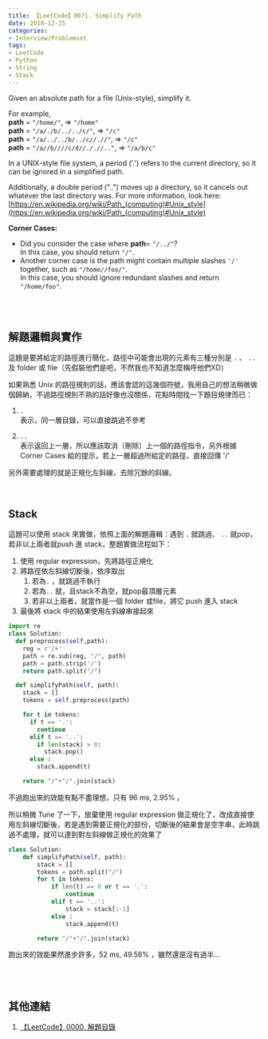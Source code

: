 ```yaml
---
title: 【LeetCode】0071. Simplify Path
date: 2018-12-25
categories:
- Interview/Problemset
tags:
- LeetCode
- Python
- String
- Stack
--- 
```


Given an absolute path for a file (Unix-style), simplify it.
<!--more-->
For example,  
**path**  =  `"/home/"`, =>  `"/home"`  
**path**  =  `"/a/./b/../../c/"`, =>  `"/c"`  
**path**  =  `"/a/../../b/../c//.//"`, =>  `"/c"`  
**path**  =  `"/a//b////c/d//././/.."`, =>  `"/a/b/c"`
 
In a UNIX-style file system, a period ('.') refers to the current directory, so it can be ignored in a simplified path. 

Additionally, a double period ("..") moves up a directory, so it cancels out whatever the last directory was. For more information, look here: [https://en.wikipedia.org/wiki/Path_(computing)#Unix_style](https://en.wikipedia.org/wiki/Path_(computing)#Unix_style)
<br>

**Corner Cases:**
-   Did you consider the case where  **path**=  `"/../"`?  
    In this case, you should return  `"/"`.
-   Another corner case is the path might contain multiple slashes  `'/'`  together, such as  `"/home//foo/"`.  
    In this case, you should ignore redundant slashes and return  `"/home/foo"`.
 
<br><br>
## 解題邏輯與實作
這題是要將給定的路徑進行簡化，路徑中可能會出現的元素有三種分別是 `.` 、 `..` 及 folder 或 file（先假裝他們是吧，不然我也不知道怎麼稱呼他們XD）

如果熟悉 Unix 的路徑規則的話，應該會認的這幾個符號，我用自己的想法稍微做個歸納，不過路徑規則不熟的話好像也沒關係，花點時間找一下題目規律而已：
1. `.`   
    表示，同一層目錄，可以直接跳過不參考
    
2. `..`   
    表示返回上一層，所以應該取消（刪除）上一個的路徑指令，另外根據 Corner Cases 給的提示，若上一層超過所給定的路徑，直接回傳 '/' 

另外需要處理的就是正規化左斜線，去除冗餘的斜線。

<br>

## Stack
這題可以使用 stack 來實做，依照上面的解題邏輯：遇到 `.` 就跳過、 `..` 就pop，若非以上兩者就push 進 stack，整題實做流程如下：

1. 使用 regular expression，先將路徑正規化
2. 將路徑依左斜線切斷後，依序取出
	1. 若為`.` ，就跳過不執行
	2. 若為`..` 就，且stack不為空，就pop最頂層元素
	3. 若非以上兩者，就當作是一個 folder 或file，將它 push 進入 stack
3. 最後將 stack 中的結果使用左斜線串接起來 

```python
import re
class Solution:
  def preprocess(self,path):
    reg = r'/+'
    path = re.sub(reg, "/", path)
    path = path.strip('/')
    return path.split("/")

  def simplifyPath(self, path):
    stack = []
    tokens = self.preprocess(path)

    for t in tokens:
      if t == '.':
        continue
      elif t == '..':
        if len(stack) > 0:
          stack.pop()
      else :
        stack.append(t)

    return "/"+"/".join(stack)
```
不過跑出來的效能有點不盡理想，只有 96 ms,  2.95% 。
<br>

所以稍微 Tune 了一下，放棄使用 regular expression 做正規化了，改成直接使用左斜線切斷後，若是遇到需要正規化的部份，切斷後的結果會是空字串，此時跳過不處理，就可以達到對左斜線做正規化的效果了

```python
class Solution:
    def simplifyPath(self, path):
        stack = []
        tokens = path.split("/")
        for t in tokens:
            if len(t) == 0 or t == '.':
                continue
            elif t == '..':
                stack = stack[:-1]
            else :
                stack.append(t)

        return "/"+"/".join(stack)
```
跑出來的效能果然進步許多，52 ms, 49.56% ，雖然還是沒有過半...

<br><br>

## 其他連結
1. [【LeetCode】0000. 解題目錄](/interview/problemset/2018/12/19/LeetCode-0000-Contents/)